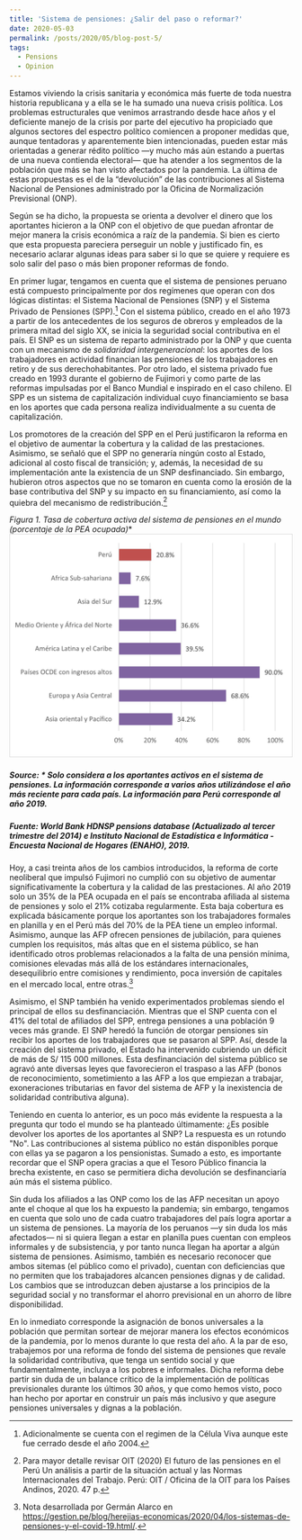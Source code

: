 ```yaml
---
title: 'Sistema de pensiones: ¿Salir del paso o reformar?'
date: 2020-05-03
permalink: /posts/2020/05/blog-post-5/
tags:
  - Pensions
  - Opinion
---
```



Estamos viviendo la crisis sanitaria y económica más fuerte de toda nuestra historia republicana y a ella se le ha sumado una nueva crisis política. Los problemas estructurales que venimos arrastrando desde hace años y el deficiente manejo de la crisis por parte del ejecutivo ha propiciado que algunos sectores del espectro político comiencen a proponer medidas que, aunque tentadoras y aparentemente bien intencionadas, pueden estar más orientadas a generar rédito político —y mucho más aún estando a puertas de una nueva contienda electoral— que ha atender a los segmentos de la población que más se han visto afectados por la pandemia. La última de estas propuestas es el de la “devolución” de las contribuciones al Sistema Nacional de Pensiones administrado por la Oficina de Normalización Previsional (ONP).

Según se ha dicho, la propuesta se orienta a devolver el dinero que los aportantes hicieron a la ONP con el objetivo de que puedan afrontar de mejor manera la crisis económica a raíz de la pandemia. Si bien es cierto que esta propuesta pareciera perseguir un noble y justificado fin, es necesario aclarar algunas ideas para saber si lo que se quiere y requiere es solo salir del paso o más bien proponer reformas de fondo.

En primer lugar, tengamos en cuenta que el sistema de pensiones peruano está compuesto principalmente por dos regímenes que operan con dos lógicas distintas: el Sistema Nacional de Pensiones (SNP) y el Sistema Privado de Pensiones (SPP).[^1] Con el sistema público, creado en el año 1973 a partir de los antecedentes de los seguros de obreros y empleados de la primera mitad del siglo XX, se inicia la seguridad social contributiva en el país. El SNP es un sistema de reparto administrado por la ONP y que cuenta con un mecanismo de *solidaridad intergeneracional*: los aportes de los trabajadores en actividad financian las pensiones de los trabajadores en retiro y de sus derechohabitantes. Por otro lado, el sistema privado fue creado en 1993 durante el gobierno de Fujimori y como parte de las reformas impulsadas por el Banco Mundial e inspirado en el caso chileno. El SPP es un sistema de capitalización individual cuyo financiamiento se basa en los aportes que cada persona realiza individualmente a su cuenta de capitalización.

Los promotores de la creación del SPP en el Perú justificaron la reforma en el objetivo de aumentar la cobertura y la calidad de las prestaciones. Asimismo, se señaló que el SPP no generaría ningún costo al Estado, adicional al costo fiscal de transición; y, además, la necesidad de su implementación ante la existencia de un SNP desfinanciado. Sin embargo, hubieron otros aspectos que no se tomaron en cuenta como la erosión de la base contributiva del SNP y su impacto en su financiamiento, así como la quiebra del mecanismo de redistribución.[^2]

**Figura 1. Tasa de cobertura activa del sistema de pensiones en el mundo* (porcentaje de la PEA ocupada)**
![Editing a markdown file for a talk](/images/post5graph1.png)
##### Source: * Solo considera a los aportantes activos en el sistema de pensiones. La información corresponde a varios años utilizándose el año más reciente para cada país. La información para Perú corresponde al año 2019.
##### Fuente: World Bank HDNSP pensions database (Actualizado al tercer trimestre del 2014) e Instituto Nacional de Estadística e Informática - Encuesta Nacional de Hogares (ENAHO), 2019.

Hoy, a casi treinta años de los cambios introducidos, la reforma de corte neoliberal que impulsó Fujimori no cumplió con su objetivo de aumentar significativamente la cobertura y la calidad de las prestaciones. Al año 2019 solo un 35% de la PEA ocupada en el país se encontraba afiliada al sistema de pensiones y solo el 21% cotizaba regularmente. Esta baja cobertura es explicada básicamente porque los aportantes son los trabajadores formales en planilla y en el Perú más del 70% de la PEA tiene un empleo informal. Asimismo, aunque las AFP ofrecen pensiones de jubilación, para quienes cumplen los requisitos, más altas que en el sistema público, se han identificado otros problemas relacionados a la falta de una pensión mínima, comisiones elevadas más allá de los estándares internacionales, desequilibrio entre comisiones y rendimiento, poca inversión de capitales en el mercado local, entre otras.[^3]

Asimismo, el SNP también ha venido experimentados problemas siendo el principal de ellos su desfinanciación. Mientras que el SNP cuenta con el 41% del total de afiliados del SPP, entrega pensiones a una población 9 veces más grande. El SNP heredó la función de otorgar pensiones sin recibir los aportes de los trabajadores que se pasaron al SPP. Así, desde la creación del sistema privado, el Estado ha intervenido cubriendo un déficit de más de S/ 115 000 millones. Esta desfinanciación del sistema público se agravó ante diversas leyes que favorecieron el traspaso a las AFP (bonos de reconocimiento, sometimiento a las AFP a los que empiezan a trabajar, exoneraciones tributarias en favor del sistema de AFP y la inexistencia de solidaridad contributiva alguna).

Teniendo en cuenta lo anterior, es un poco más evidente la respuesta a la pregunta qur todo el mundo se ha planteado últimamente: ¿Es posible devolver los aportes de los aportantes al SNP? La respuesta es un rotundo "No". Las contribuciones al sistema público no están disponibles porque con ellas ya se pagaron a los pensionistas. Sumado a esto, es importante recordar que el SNP opera gracias a que el Tesoro Público financia la brecha existente, en caso se permitiera dicha devolución se desfinanciaría aún más el sistema público.

Sin duda los afiliados a las ONP como los de las AFP necesitan un apoyo ante el choque al que los ha expuesto la pandemia; sin embargo, tengamos en cuenta que solo uno de cada cuatro trabajadores del país logra aportar a un sistema de pensiones. La mayoría de los peruanos —y sin duda los más afectados— ni si quiera llegan a estar en planilla pues cuentan con empleos informales y de subsistencia, y por tanto nunca llegan ha aportar a algún sistema de pensiones. Asimismo, también es necesario reconocer que ambos sitemas (el público como el privado), cuentan con deficiencias que no permiten que los trabajadores alcancen pensiones dignas y de calidad. Los cambios que se introduzcan deben ajustarse a los principios de la seguridad social y no transformar el ahorro previsional en un ahorro de libre disponibilidad.

En lo inmediato corresponde la asignación de bonos universales a la población que permitan sortear de mejorar manera los efectos económicos de la pandemia, por lo menos durante lo que resta del año. A la par de eso, trabajemos por una reforma de fondo del sistema de pensiones que revale la solidaridad contributiva, que tenga un sentido social y que fundamentalmente, incluya a los pobres e informales. Dicha reforma debe partir sin duda de un balance crítico de la implementación de políticas previsionales durante los últimos 30 años, y que como hemos visto, poco han hecho por aportar en construir un país más inclusivo y que asegure pensiones universales y dignas a la población.

[^1]: Adicionalmente se cuenta con el regimen de la Célula Viva aunque este fue cerrado desde el año 2004.

[^2]: Para mayor detalle revisar OIT (2020) El futuro de las pensiones en el Perú Un análisis a partir de la situación actual y las Normas Internacionales del Trabajo. Perú: OIT / Oficina de la OIT para los Países Andinos, 2020. 47 p.

[^3]: Nota desarrollada por Germán Alarco en https://gestion.pe/blog/herejias-economicas/2020/04/los-sistemas-de-pensiones-y-el-covid-19.html/.
